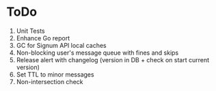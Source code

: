 # ToDo
1. Unit Tests
2. Enhance Go report
3. GC for Signum API local caches
4. Non-blocking user's message queue with fines and skips
5. Release alert with changelog (version in DB + check on start current version)
6. Set TTL to minor messages
7. Non-intersection check
